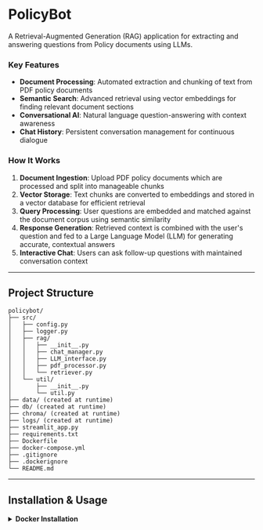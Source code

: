 # PolicyBot

A Retrieval-Augmented Generation (RAG) application for extracting and answering questions from Policy documents using LLMs.

### Key Features

- **Document Processing**: Automated extraction and chunking of text from PDF policy documents
- **Semantic Search**: Advanced retrieval using vector embeddings for finding relevant document sections
- **Conversational AI**: Natural language question-answering with context awareness
- **Chat History**: Persistent conversation management for continuous dialogue

### How It Works

1. **Document Ingestion**: Upload PDF policy documents which are processed and split into manageable chunks
2. **Vector Storage**: Text chunks are converted to embeddings and stored in a vector database for efficient retrieval
3. **Query Processing**: User questions are embedded and matched against the document corpus using semantic similarity
4. **Response Generation**: Retrieved context is combined with the user's question and fed to a Large Language Model (LLM) for generating accurate, contextual answers
5. **Interactive Chat**: Users can ask follow-up questions with maintained conversation context

---

## Project Structure

```
policybot/
├── src/
│   ├── config.py
│   ├── logger.py
│   ├── rag/
│   │   ├── __init__.py
│   │   ├── chat_manager.py
│   │   ├── LLM_interface.py
│   │   ├── pdf_processor.py
│   │   └── retriever.py
│   └── util/
│       ├── __init__.py
│       └── util.py
├── data/ (created at runtime)
├── db/ (created at runtime)
├── chroma/ (created at runtime)
├── logs/ (created at runtime)
├── streamlit_app.py
├── requirements.txt
├── Dockerfile
├── docker-compose.yml
├── .gitignore
├── .dockerignore
└── README.md
```

---

## Installation & Usage

<details>
<summary><strong>Docker Installation </strong></summary>

1. **Clone the repository**

   ```bash
   git clone https://github.com/cerai-iitm/policybot.git
   cd policybot
   ```

2. **Host Ollama on Your Machine**

   - Ensure Ollama is running on your host at port `11434`.
   - If you don't have Ollama installed, follow instructions at [https://ollama.com/download](https://ollama.com/download).
   - Start Ollama with:
     ```bash
     OLLAMA_HOST=0.0.0.0 ollama serve
     ```
   - (Optional) Pull the model, e.g.:
     ```bash
     ollama pull gemma3n:e4b
     ```
   - The app inside Docker will connect to Ollama using the special host name `host.docker.internal:11434` (default in `docker-compose.yml`).

   - **Note:** If Ollama is running on a different IP or port (not on your localhost), update the `OLLAMA_IP` and `OLLAMA_PORT` environment variables in `docker-compose.yml` to point to the correct location.

3. **Enable GPU Access**

   - Install NVIDIA Container Toolkit (for GPU support):
     ```bash
     sudo apt-get install -y nvidia-container-toolkit
     sudo systemctl restart docker
     ```
   - Edit `/etc/docker/daemon.json` to include:
     ```json
     {
       "runtimes": {
         "nvidia": {
           "path": "nvidia-container-runtime",
           "runtimeArgs": []
         }
       }
     }
     ```
   - Restart Docker after editing:
     ```bash
     sudo systemctl restart docker
     ```

4. **Start and Build the App**

   ```bash
   docker-compose up
   ```

   This will:

   - Build the Docker image.
   - Start the app at [http://localhost:8501](http://localhost:8501).

5. **Access the logs**

   - To enter the running Docker container and view logs:

     ```bash
     docker exec -it rag_app tail -f logs/app.log
     ```

</details>
